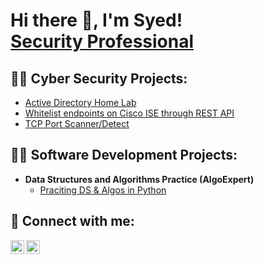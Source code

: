 <h1>Hi there 👋, I'm Syed! <br/> <a href="https://www.linkedin.com/in/jsyed-qadri592/">Security Professional</a>


<h2>👨‍💻 Cyber Security Projects:</h2>

-  [Active Directory Home Lab](https://github.com/joshmadakor1/Algorithms-Practice)
-  [Whitelist endpoints on Cisco ISE through REST API](https://github.com/qutubqadri/CiscoISEAPI)
-  [TCP Port Scanner/Detect](https://github.com/qutubqadri/PortScanner)
  
<h2>👨‍💻 Software Development Projects:</h2>

- <b>Data Structures and Algorithms Practice (AlgoExpert)</b>
  - [Praciting DS & Algos in Python](https://github.com/joshmadakor1/Algorithms-Practice)

<h2> 🤳 Connect with me:</h2>


[<img align="left" alt="JoshMadakor | Twitter" width="22px" src="https://cdn.jsdelivr.net/npm/simple-icons@v3/icons/twitter.svg" />][twitter]
[<img align="left" alt="JoshMadakor | LinkedIn" width="22px" src="https://cdn.jsdelivr.net/npm/simple-icons@v3/icons/linkedin.svg" />][linkedin]

[twitter]: https://twitter.com/qutubqadri
[linkedin]: https://linkedin.com/in/syed-qadri592/


<!--
**qutubqadri/qutubqadri** is a ✨ _special_ ✨ repository because its `README.md` (this file) appears on your GitHub profile.

Here are some ideas to get you started:

- 🔭 I’m currently working on ...
- 🌱 I’m currently learning ...
- 👯 I’m looking to collaborate on ...
- 🤔 I’m looking for help with ...
- 💬 Ask me about ...
- 📫 How to reach me: ...
- 😄 Pronouns: ...
- ⚡ Fun fact: ...
-->
